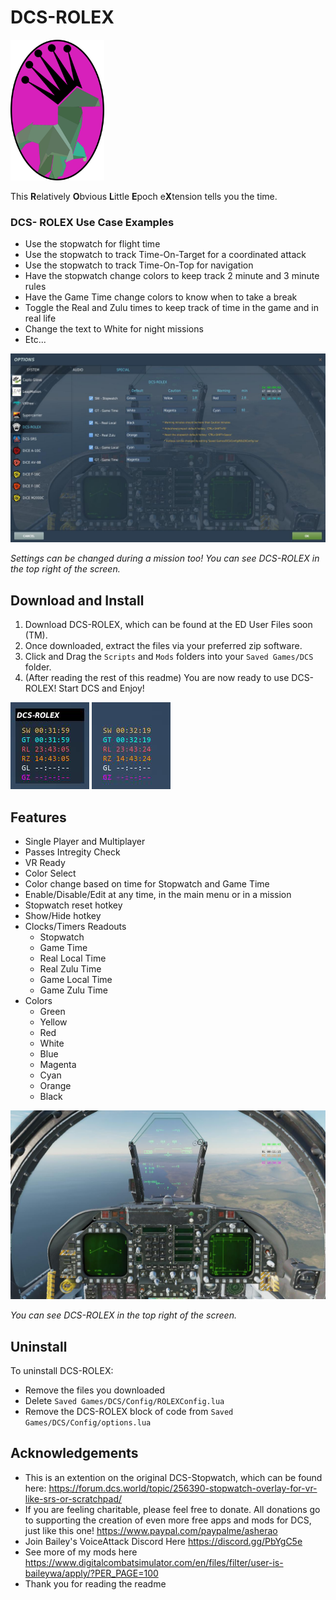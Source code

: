# DCS-ROLEX
<img src="https://github.com/asherao/DCS-ROLEX/blob/main/GitImages/DCS-ROLEX3.png" width="150">  

This **R**elatively **O**bvious **L**ittle **E**poch e**X**tension tells you the time.  

### DCS- ROLEX Use Case Examples
  - Use the stopwatch for flight time
  - Use the stopwatch to track Time-On-Target for a coordinated attack
  - Use the stopwatch to track Time-On-Top for navigation
  - Have the stopwatch change colors to keep track 2 minute and 3 minute rules
  - Have the Game Time change colors to know when to take a break
  - Toggle the Real and Zulu times to keep track of time in the game and in real life
  - Change the text to White for night missions
  - Etc...
<img src="https://github.com/asherao/DCS-ROLEX/blob/main/GitImages/pic06.jpg">  

_Settings can be changed during a mission too! You can see DCS-ROLEX in the top right of the screen._

## Download and Install
1. Download DCS-ROLEX, which can be found at the ED User Files soon (TM).
2. Once downloaded, extract the files via your preferred zip software.
3. Click and Drag the `Scripts` and `Mods` folders into your `Saved Games/DCS` folder.
4. (After reading the rest of this readme) You are now ready to use DCS-ROLEX! Start DCS and Enjoy!
<img src="https://github.com/asherao/DCS-ROLEX/blob/main/GitImages/pic02.png">
<img src="https://github.com/asherao/DCS-ROLEX/blob/main/GitImages/pic01.png">

## Features
- Single Player and Multiplayer
- Passes Intregity Check
- VR Ready
- Color Select
- Color change based on time for Stopwatch and Game Time
- Enable/Disable/Edit at any time, in the main menu or in a mission
- Stopwatch reset hotkey
- Show/Hide hotkey
- Clocks/Timers Readouts
  - Stopwatch
  - Game Time
  - Real Local Time
  - Real Zulu Time
  - Game Local Time
  - Game Zulu Time
- Colors
  - Green
  - Yellow
  - Red
  - White
  - Blue
  - Magenta
  - Cyan
  - Orange
  - Black

<img src="https://github.com/asherao/DCS-ROLEX/blob/main/GitImages/pic08.jpg">  

_You can see DCS-ROLEX in the top right of the screen._
## Uninstall
To uninstall DCS-ROLEX: 
- Remove the files you downloaded
- Delete `Saved Games/DCS/Config/ROLEXConfig.lua`
- Remove the DCS-ROLEX block of code from `Saved Games/DCS/Config/options.lua`

## Acknowledgements
- This is an extention on the original DCS-Stopwatch, which can be found here: https://forum.dcs.world/topic/256390-stopwatch-overlay-for-vr-like-srs-or-scratchpad/
- If you are feeling charitable, please feel free to donate. All donations go to supporting the creation of even more free apps and mods for DCS, just like this one! https://www.paypal.com/paypalme/asherao
- Join Bailey's VoiceAttack Discord Here https://discord.gg/PbYgC5e
- See more of my mods here https://www.digitalcombatsimulator.com/en/files/filter/user-is-baileywa/apply/?PER_PAGE=100
- Thank you for reading the readme
